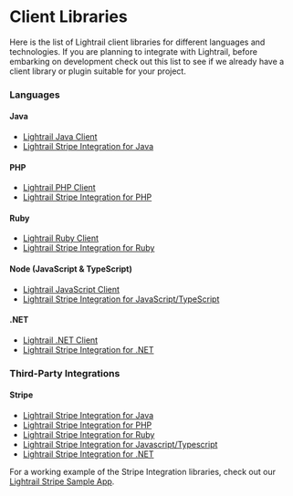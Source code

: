 # Client Libraries
Here is the list of Lightrail client libraries for different languages and technologies. If you are planning to integrate with Lightrail, before embarking on development check out this list to see if we already have a client library or plugin suitable for your project.

### Languages

#### Java
- [Lightrail Java Client](https://github.com/Giftbit/lightrail-client-java)
- [Lightrail Stripe Integration for Java](https://github.com/Giftbit/lightrail-stripe-java)

#### PHP
- [Lightrail PHP Client](https://github.com/Giftbit/lightrail-client-php)
- [Lightrail Stripe Integration for PHP](https://github.com/Giftbit/lightrail-stripe-php)

#### Ruby
- [Lightrail Ruby Client](https://github.com/Giftbit/lightrail-client-ruby)
- [Lightrail Stripe Integration for Ruby](https://github.com/Giftbit/lightrail-stripe-ruby)

#### Node (JavaScript & TypeScript)
- [Lightrail JavaScript Client](https://github.com/Giftbit/lightrail-client-javascript)
- [Lightrail Stripe Integration for JavaScript/TypeScript](https://github.com/Giftbit/lightrail-stripe-javascript)

#### .NET
- [Lightrail .NET Client](https://github.com/Giftbit/lightrail-client-dotnet)
- [Lightrail Stripe Integration for .NET](https://github.com/Giftbit/lightrail-stripe-dotnet)

### Third-Party Integrations

#### Stripe
- [Lightrail Stripe Integration for Java](https://github.com/Giftbit/lightrail-stripe-java)
- [Lightrail Stripe Integration for PHP](https://github.com/Giftbit/lightrail-stripe-php)
- [Lightrail Stripe Integration for Ruby](https://github.com/Giftbit/lightrail-stripe-ruby)
- [Lightrail Stripe Integration for Javascript/Typescript](https://github.com/Giftbit/lightrail-stripe-javascript)
- [Lightrail Stripe Integration for .NET](https://github.com/Giftbit/lightrail-stripe-dotnet)

For a working example of the Stripe Integration libraries, check out our [Lightrail Stripe Sample App](https://github.com/Giftbit/stripe-integration-sample-webapp).
